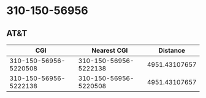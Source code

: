 # 310-150-56956
## AT&T


| CGI | Nearest CGI | Distance |
|-----|-------------|----------|
| 310-150-56956-5220508 | 310-150-56956-5222138 | 4951.43107657 |
| 310-150-56956-5222138 | 310-150-56956-5220508 | 4951.43107657 |
